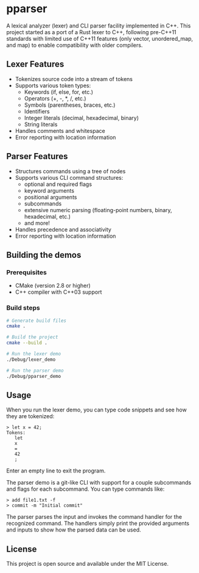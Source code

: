 # pparser

A lexical analyzer (lexer) and CLI parser facility implemented in C++. This project started as a port of a Rust lexer to C++, following pre-C++11 standards with limited use of C++11 features (only vector, unordered_map, and map) to enable compatibility with older compilers.

## Lexer Features

- Tokenizes source code into a stream of tokens
- Supports various token types:
  - Keywords (if, else, for, etc.)
  - Operators (+, -, *, /, etc.)
  - Symbols (parentheses, braces, etc.)
  - Identifiers
  - Integer literals (decimal, hexadecimal, binary)
  - String literals
- Handles comments and whitespace
- Error reporting with location information

## Parser Features

- Structures commands using a tree of nodes
- Supports various CLI command structures:
  - optional and required flags
  - keyword arguments
  - positional arguments
  - subcommands
  - extensive numeric parsing (floating-point numbers, binary, hexadecimal, etc.)
  - and more!
- Handles precedence and associativity
- Error reporting with location information

## Building the demos

### Prerequisites

- CMake (version 2.8 or higher)
- C++ compiler with C++03 support

### Build steps

```bash
# Generate build files
cmake .

# Build the project
cmake --build .

# Run the lexer demo
./Debug/lexer_demo

# Run the parser demo
./Debug/pparser_demo
```

## Usage

When you run the lexer demo, you can type code snippets and see how they are tokenized:

```
> let x = 42;
Tokens:
   let
   x
   =
   42
   ;
```

Enter an empty line to exit the program.

The parser demo is a git-like CLI with support for a couple subcommands and flags for each subcommand. You can type commands like:

```
> add file1.txt -f
> commit -m "Initial commit"
```

The parser parses the input and invokes the command handler for the recognized command. The handlers simply print the provided arguments and inputs to show how the parsed data can be used.

## License

This project is open source and available under the MIT License. 